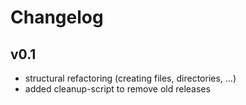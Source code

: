 # Changelog

## v0.1

* structural refactoring (creating files, directories, ...)
* added cleanup-script to remove old releases